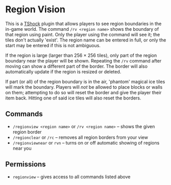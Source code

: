 Region Vision
=============

This is a [TShock](http://tshock.co/xf/) plugin that allows players to see region boundaries in the in-game world. The command `/rv <region name>` shows the boundary of that region using paint. Only the player using the command will see it; the tiles don't actually 'exist'. The region name can be entered in full, or only the start may be entered if this is not ambiguous.

If the region is large (larger than 256 × 256 tiles), only part of the region boundary near the player will be shown. Repeating the `/rv` command after moving can show a different part of the border. The border will also automatically update if the region is resized or deleted.

If part (or all) of the region boundary is in the air, 'phantom' magical ice tiles will mark the boundary. Players will *not* be allowed to place blocks or walls on them; attempting to do so will reset the border and give the player their item back. Hitting one of said ice tiles will also reset the borders.

Commands
--------

* `/regionview <region name>` or `/rv <region name>` – shows the given region border
* `/regionclear` or `/rc` – removes all region borders from your view
* `/regionviewnear` or `rvn` – turns on or off automatic showing of regions near you

Permissions
-----------

* `regionview` – gives access to all commands listed above
